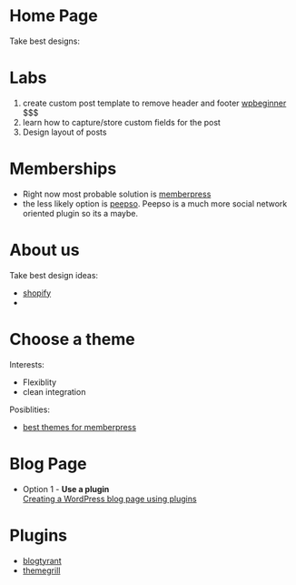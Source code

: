 # Home Page
Take best designs:

# Labs
1. create custom post template to remove header and footer
   [wpbeginner](https://www.wpbeginner.com/wp-tutorials/how-to-create-custom-post-types-in-wordpress/) $$$
3. learn how to capture/store custom fields for the post
4. Design layout of posts

# Memberships
* Right now most probable solution is [memberpress](https://memberpress.com/)  
* the less likely option is [peepso](https://lp.peepso.com/?utm_source=google&utm_medium=C1-brand). Peepso is a much more social network oriented plugin so its a maybe.

# About us 
Take best design ideas:
* [shopify](https://www.shopify.com/about)
* 

# Choose a theme
Interests:
* Flexiblity
* clean integration

Posiblities:
* [best themes for memberpress](https://memberpress.com/blog/best-wordpress-themes-for-membership-sites/)

# Blog Page
* Option 1 - **Use a plugin**  
  [Creating a WordPress blog page using plugins](https://qodeinteractive.com/magazine/display-posts-on-page-in-wordpress/#using-plugins)

# Plugins 
* [blogtyrant](https://www.blogtyrant.com/best-wordpress-plugins/)
* [themegrill](https://themegrill.com/blog/best-wordpress-blog-plugins)




